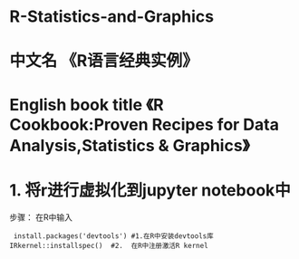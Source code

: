 # R-Statistics-and-Graphics
# 中文名 《R语言经典实例》

# English book title 《R Cookbook:Proven Recipes for Data Analysis,Statistics & Graphics》

# 1. 将r进行虚拟化到jupyter notebook中
步骤：
在R中输入
```
 install.packages('devtools') #1.在R中安装devtools库
IRkernel::installspec()  #2.  在R中注册激活R kernel
```
